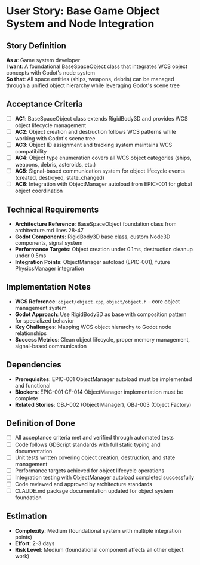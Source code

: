 # User Story: Base Game Object System and Node Integration

## Story Definition
**As a**: Game system developer  
**I want**: A foundational BaseSpaceObject class that integrates WCS object concepts with Godot's node system  
**So that**: All space entities (ships, weapons, debris) can be managed through a unified object hierarchy while leveraging Godot's scene tree

## Acceptance Criteria
- [ ] **AC1**: BaseSpaceObject class extends RigidBody3D and provides WCS object lifecycle management
- [ ] **AC2**: Object creation and destruction follows WCS patterns while working with Godot's scene tree
- [ ] **AC3**: Object ID assignment and tracking system maintains WCS compatibility
- [ ] **AC4**: Object type enumeration covers all WCS object categories (ships, weapons, debris, asteroids, etc.)
- [ ] **AC5**: Signal-based communication system for object lifecycle events (created, destroyed, state_changed)
- [ ] **AC6**: Integration with ObjectManager autoload from EPIC-001 for global object coordination

## Technical Requirements
- **Architecture Reference**: BaseSpaceObject foundation class from architecture.md lines 28-47
- **Godot Components**: RigidBody3D base class, custom Node3D components, signal system
- **Performance Targets**: Object creation under 0.1ms, destruction cleanup under 0.5ms  
- **Integration Points**: ObjectManager autoload (EPIC-001), future PhysicsManager integration

## Implementation Notes
- **WCS Reference**: `object/object.cpp`, `object/object.h` - core object management system
- **Godot Approach**: Use RigidBody3D as base with composition pattern for specialized behavior
- **Key Challenges**: Mapping WCS object hierarchy to Godot node relationships
- **Success Metrics**: Clean object lifecycle, proper memory management, signal-based communication

## Dependencies
- **Prerequisites**: EPIC-001 ObjectManager autoload must be implemented and functional
- **Blockers**: EPIC-001 CF-014 ObjectManager implementation must be complete
- **Related Stories**: OBJ-002 (Object Manager), OBJ-003 (Object Factory)

## Definition of Done
- [ ] All acceptance criteria met and verified through automated tests
- [ ] Code follows GDScript standards with full static typing and documentation
- [ ] Unit tests written covering object creation, destruction, and state management
- [ ] Performance targets achieved for object lifecycle operations
- [ ] Integration testing with ObjectManager autoload completed successfully
- [ ] Code reviewed and approved by architecture standards
- [ ] CLAUDE.md package documentation updated for object system foundation

## Estimation
- **Complexity**: Medium (foundational system with multiple integration points)
- **Effort**: 2-3 days
- **Risk Level**: Medium (foundational component affects all other object work)